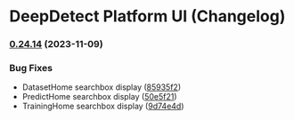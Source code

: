 # DeepDetect Platform UI (Changelog)

### [0.24.14](https://github.com/jolibrain/platform_ui/compare/v0.24.13...v0.24.14) (2023-11-09)


### Bug Fixes

* DatasetHome searchbox display ([85935f2](https://github.com/jolibrain/platform_ui/commit/85935f22b79b2128cca03df67bb6f5177a8a0def))
* PredictHome searchbox display ([50e5f21](https://github.com/jolibrain/platform_ui/commit/50e5f21b2524932fd1f6eafa141d482e6d6a620b))
* TrainingHome searchbox display ([9d74e4d](https://github.com/jolibrain/platform_ui/commit/9d74e4dd4aececc3336f3885f58d7d08c95b19d5))
